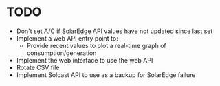 # TODO

- Don't set A/C if SolarEdge API values have not updated since last set
- Implement a web API entry point to:
  - Provide recent values to plot a real-time graph of consumption/generation
- Implement the web interface to use the web API
- Rotate CSV file
- Implement Solcast API to use as a backup for SolarEdge failure
